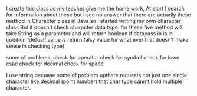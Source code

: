 I create this class as my teacher give me the home work, At start I search for information about these but I see no answer that there are actually these method in Character class in Java so I started writing my own character class But it doesn't check character data type. for these five method will take String as a parameter and will return boolean if datapass in is in codition (defualt value is return falsy value for what ever that doesn't make sense in checking type)

some of problems: 
check for operator
check for symbol
check for lowe csae
check for decimal
check for space

I use string becuase some of problem upthere requests not just one single character like decimal (point number) that char type cann't hold multiple character.
